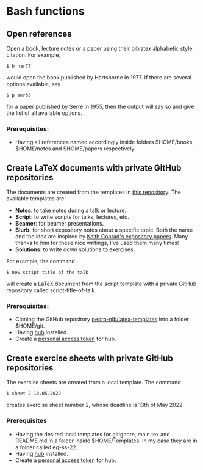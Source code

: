 # Bash functions

## Open references
Open a book, lecture notes or a paper using their biblatex alphabetic style citation. For example,
```
$ b har77
```
would open the book published by Hartshorne in 1977. If there are several options available, say
```
$ p ser55
```
for a paper published by Serre in 1955, then the output will say so and give the list of all available options.

### Prerequisites:

- Having all references named accordingly inside folders $HOME/books, $HOME/notes and $HOME/papers respectively.

## Create LaTeX documents with private GitHub repositories
The documents are created from the templates in [this repository](https://github.com/pedro-nlb/latex-templates).
The available templates are:

- **Notes**: to take notes during a talk or lecture.
- **Script**: to write scripts for talks, lectures, etc.
- **Beamer**: for beamer presentations.
- **Blurb**: for short expository notes about a specific topic. Both the name and the idea are inspired by [Keith Conrad's expository papers](https://kconrad.math.uconn.edu/blurbs/). Many thanks to him for these nice writings, I've used them many times!
- **Solutions**: to write down solutions to exercises.

For example, the command
```
$ new script title of the talk
```
will create a LaTeX document from the script template with a private GitHub repository called script-title-of-talk.

### Prerequisites:

- Cloning the GitHub repository [pedro-nlb/latex-templates](https://github.com/pedro-nlb/latex-templates) into a folder $HOME/git.
- Having [hub](https://github.com/github/hub) installed.
- Create a [personal access token](https://docs.github.com/en/github/authenticating-to-github/creating-a-personal-access-token) for hub.

## Create exercise sheets with private GitHub repositories
The exercise sheets are created from a local template.
The command
```
$ sheet 2 13.05.2022
```
creates exercise sheet number 2, whose deadline is 13th of May 2022.

### Prerequisites

- Having the desired local templates for gitignore, main.tex and README.md in a folder inside $HOME/Templates. In my case they are in a folder called eg-ss-22.
- Having [hub](https://github.com/github/hub) installed.
- Create a [personal access token](https://docs.github.com/en/github/authenticating-to-github/creating-a-personal-access-token) for hub.
